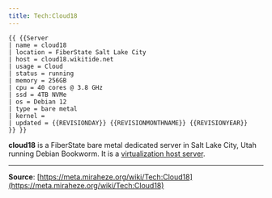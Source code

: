 ```yaml
---
title: Tech:Cloud18
---
```


```
{{ {{Server
| name = cloud18
| location = FiberState Salt Lake City
| host = cloud18.wikitide.net
| usage = Cloud
| status = running
| memory = 256GB
| cpu = 40 cores @ 3.8 GHz
| ssd = 4TB NVMe
| os = Debian 12
| type = bare metal
| kernel = 
| updated = {{REVISIONDAY}} {{REVISIONMONTHNAME}} {{REVISIONYEAR}}
}} }}
```

**cloud18** is a FiberState bare metal dedicated server in Salt Lake City, Utah running Debian Bookworm. It is a [virtualization host server](Tech:Proxmox.md).

----
**Source**: [https://meta.miraheze.org/wiki/Tech:Cloud18](https://meta.miraheze.org/wiki/Tech:Cloud18)